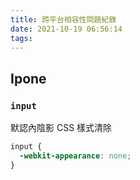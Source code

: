 ```yaml
---
title: 跨平台相容性問題紀錄
date: 2021-10-19 06:56:14
tags:
---
```


<!-- @format -->

## Ipone

### `input`

默認內陰影 CSS 樣式清除

```css
input {
  -webkit-appearance: none;
}
```
